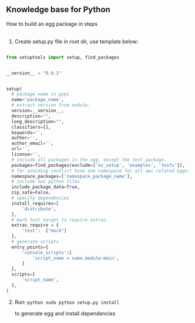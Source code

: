 ## Knowledge base for Python
How to build an egg package in steps </br></br>
 1) Create setup.py file in root dir, use template below:
  
  ```python

from setuptools import setup, find_packages


__version__ = "0.0.1"


setup(
    # package name in pypi
    name='package_name',
    # extract version from module.
    version=__version__,
    description="",
    long_description="",
    classifiers=[],
    keywords='',
    author='',
    author_email='',
    url='',
    license='',
    # include all packages in the egg, except the test package.
    packages=find_packages(exclude=['ez_setup', 'examples', 'tests']),
    # for avoiding conflict have one namespace for all apc related eggs.
    namespace_packages=['namespace_package_name'],
    # include non python files
    include_package_data=True,
    zip_safe=False,
    # specify dependencies
    install_requires=[
        'distribute',
    ],
    # mark test target to require extras.
    extras_require = {
        'test':  ["mock"]
    },
    # generate scripts
    entry_points={
        'console_scripts':[
            'script_name = name.module:main',
        ]
    },
    scripts=[
        'script_name',
    ],
)
```

2) Run:   ```python sudo python setup.py install ```

   to generate egg and install dependencies

